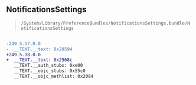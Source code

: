 ## NotificationsSettings

> `/System/Library/PreferenceBundles/NotificationsSettings.bundle/NotificationsSettings`

```diff

-249.5.17.0.0
-  __TEXT.__text: 0x29594
+249.5.18.0.0
+  __TEXT.__text: 0x2968c
   __TEXT.__auth_stubs: 0xe00
   __TEXT.__objc_stubs: 0x55c0
   __TEXT.__objc_methlist: 0x2084

```
